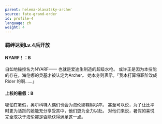 ```yaml
---
parent: helena-blavatsky-archer
source: fate-grand-order
id: profile-4
language: zh
weight: 4
---
```


### 羁绊达到Lv.4后开放

#### NYARF！：B

自如地操控名为NYARF——
也就是爱迪生制造的超级水枪。
或许正是因为本技能的存在，海伦娜的灵基才被认定为Archer。
她本身则表示，「我本打算将职阶改成 Rider 的啊……」

#### 上校的暑假：B

哪怕在暑假，奥尔科特人偶们也会为海伦娜鞠躬尽瘁。
甚至可以说，为了让比平时更为活跃的她能充分享受其中，他们更为全力以赴。
对他们来说，暑假的喜悦完全取决于海伦娜是否能获得满足这一点。
